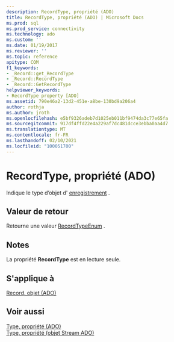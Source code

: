 ```yaml
---
description: RecordType, propriété (ADO)
title: RecordType, propriété (ADO) | Microsoft Docs
ms.prod: sql
ms.prod_service: connectivity
ms.technology: ado
ms.custom: ''
ms.date: 01/19/2017
ms.reviewer: ''
ms.topic: reference
apitype: COM
f1_keywords:
- _Record::get_RecordType
- _Record::RecordType
- _Record::GetRecordType
helpviewer_keywords:
- RecordType property [ADO]
ms.assetid: 790e46a2-13d2-451e-a8be-130bd9a206a4
author: rothja
ms.author: jroth
ms.openlocfilehash: e5bf9326adeb7d1025eb011bf9474da3c77e65fa
ms.sourcegitcommit: 917df4ffd22e4a229af7dc481dcce3ebba0aa4d7
ms.translationtype: MT
ms.contentlocale: fr-FR
ms.lasthandoff: 02/10/2021
ms.locfileid: "100051700"
---
```

# <a name="recordtype-property-ado"></a>RecordType, propriété (ADO)
Indique le type d’objet d' [enregistrement](./record-object-ado.md) .  
  
## <a name="return-value"></a>Valeur de retour  
 Retourne une valeur [RecordTypeEnum](./recordtypeenum.md) .  
  
## <a name="remarks"></a>Notes  
 La propriété **RecordType** est en lecture seule.  
  
## <a name="applies-to"></a>S'applique à  
 [Record, objet (ADO)](./record-object-ado.md)  
  
## <a name="see-also"></a>Voir aussi  
 [Type, propriété (ADO)](./type-property-ado.md)   
 [Type, propriété (objet Stream ADO)](./type-property-ado-stream.md)